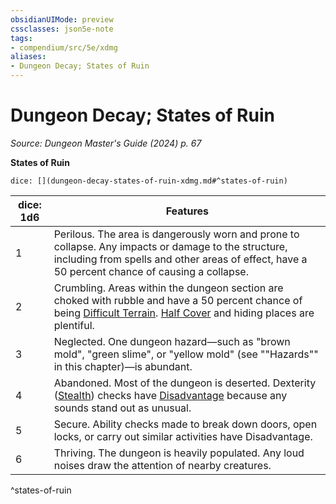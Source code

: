 ```yaml
---
obsidianUIMode: preview
cssclasses: json5e-note
tags:
- compendium/src/5e/xdmg
aliases:
- Dungeon Decay; States of Ruin
---
```

# Dungeon Decay; States of Ruin
*Source: Dungeon Master's Guide (2024) p. 67* 

**States of Ruin**

`dice: [](dungeon-decay-states-of-ruin-xdmg.md#^states-of-ruin)`

| dice: 1d6 | Features |
|-----------|----------|
| 1 | Perilous. The area is dangerously worn and prone to collapse. Any impacts or damage to the structure, including from spells and other areas of effect, have a 50 percent chance of causing a collapse. |
| 2 | Crumbling. Areas within the dungeon section are choked with rubble and have a 50 percent chance of being [Difficult Terrain](/3-Mechanics/CLI/variant-rules/difficult-terrain-xphb.md). [Half Cover](/3-Mechanics/CLI/tables/cover-xphb.md) and hiding places are plentiful. |
| 3 | Neglected. One dungeon hazard—such as "brown mold", "green slime", or "yellow mold" (see ""Hazards"" in this chapter)—is abundant. |
| 4 | Abandoned. Most of the dungeon is deserted. Dexterity ([Stealth](skills.md#Stealth)) checks have [Disadvantage](/3-Mechanics/CLI/variant-rules/disadvantage-xphb.md) because any sounds stand out as unusual. |
| 5 | Secure. Ability checks made to break down doors, open locks, or carry out similar activities have Disadvantage. |
| 6 | Thriving. The dungeon is heavily populated. Any loud noises draw the attention of nearby creatures. |
^states-of-ruin